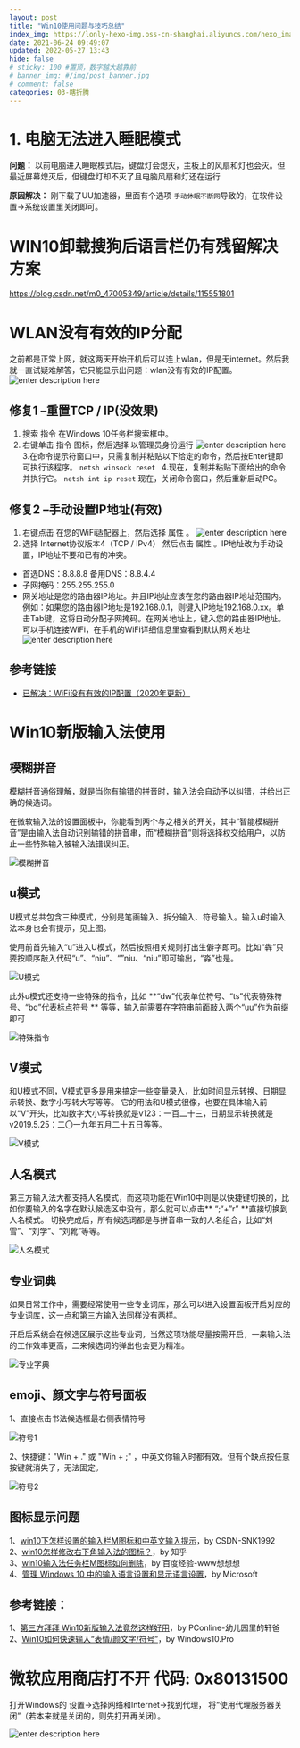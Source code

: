 ```yaml
---
layout: post
title: "Win10使用问题与技巧总结"
index_img: https://lonly-hexo-img.oss-cn-shanghai.aliyuncs.com/hexo_images/Win10新版输入法使用/featured.png
date: 2021-06-24 09:49:07
updated: 2022-05-27 13:43
hide: false
# sticky: 100 #置顶，数字越大越靠前
# banner_img: #/img/post_banner.jpg
# comment: false
categories: 03-瞎折腾
---
```


# 1. 电脑无法进入睡眠模式
**问题：**
以前电脑进入睡眠模式后，键盘灯会熄灭，主板上的风扇和灯也会灭。但最近屏幕熄灭后，但键盘灯却不灭了且电脑风扇和灯还在运行

**原因解决：**
刚下载了UU加速器，里面有个选项 `手动休眠不断网`导致的，在软件设置->系统设置里关闭即可。

<!--more-->

# WIN10卸载搜狗后语言栏仍有残留解决方案

https://blog.csdn.net/m0_47005349/article/details/115551801

# WLAN没有有效的IP分配

之前都是正常上网，就这两天开始开机后可以连上wlan，但是无internet。然后我就一直试疑难解答，它只能显示出问题：wlan没有有效的IP配置。
![enter description here](https://lonly-hexo-img.oss-cn-shanghai.aliyuncs.com/hexo_images/Win10使用问题与技巧总结/1653663306710.png)

## 修复1 –重置TCP / IP(没效果)
1. 搜索 指令 在Windows 10任务栏搜索框中。
2. 右键单击 指令 图标，然后选择 以管理员身份运行 
![enter description here](https://lonly-hexo-img.oss-cn-shanghai.aliyuncs.com/hexo_images/Win10使用问题与技巧总结/1653663404497.png)
3.在命令提示符窗口中，只需复制并粘贴以下给定的命令，然后按Enter键即可执行该程序。
`netsh winsock reset `
4.现在，复制并粘贴下面给出的命令并执行它。
`netsh int ip reset`
现在，关闭命令窗口，然后重新启动PC。
## 修复2 –手动设置IP地址(有效)
1. 右键点击 在您的WiFi适配器上，然后选择 属性 。
![enter description here](https://lonly-hexo-img.oss-cn-shanghai.aliyuncs.com/hexo_images/Win10使用问题与技巧总结/1653745635714.png)
2. 选择 Internet协议版本4（TCP / IPv4） 然后点击 属性 。IP地址改为手动设置，IP地址不要和已有的冲突。
- 首选DNS：8.8.8.8 备用DNS：8.8.4.4
- 子网掩码：255.255.255.0
- 网关地址是您的路由器IP地址。并且IP地址应该在您的路由器IP地址范围内。例如：如果您的路由器IP地址是192.168.0.1，则键入IP地址192.168.0.xx。单击Tab键，这将自动分配子网掩码。在网关地址上，键入您的路由器IP地址。
可以手机连接WiFi，在手机的WiFi详细信息里查看到默认网关地址
![enter description here](https://lonly-hexo-img.oss-cn-shanghai.aliyuncs.com/hexo_images/Win10使用问题与技巧总结/1653664287776.png)

## 参考链接
- [已解决：WiFi没有有效的IP配置（2020年更新）](https://zh.theihccforum.com/solved-wifi-doesn-t-have-valid-ip-configuration)

# Win10新版输入法使用

## 模糊拼音

模糊拼音通俗理解，就是当你有输错的拼音时，输入法会自动予以纠错，并给出正确的候选词。

在微软输入法的设置面板中，你能看到两个与之相关的开关，其中“智能模糊拼音”是由输入法自动识别输错的拼音串，而“模糊拼音”则将选择权交给用户，以防止一些特殊输入被输入法错误纠正。


![模糊拼音]( https://lonly-hexo-img.oss-cn-shanghai.aliyuncs.com/hexo_images/Win10新版输入法使用/模糊拼音.png)

## u模式


U模式总共包含三种模式，分别是笔画输入、拆分输入、符号输入。输入u时输入法本身也会有提示，见上图。

使用前首先输入“u”进入U模式，然后按照相关规则打出生僻字即可。比如“犇”只要按顺序敲入代码“u”、“niu”、“”niu、“niu”即可输出，“淼”也是。

![U模式]( https://lonly-hexo-img.oss-cn-shanghai.aliyuncs.com/hexo_images/Win10新版输入法使用/U模式.png)

此外u模式还支持一些特殊的指令，比如 **“dw”代表单位符号、“ts”代表特殊符号、“bd”代表标点符号 ** 等等，输入前需要在字符串前面敲入两个“uu”作为前缀即可

![特殊指令]( https://lonly-hexo-img.oss-cn-shanghai.aliyuncs.com/hexo_images/Win10新版输入法使用/特殊指令.png)

## V模式
和U模式不同，V模式更多是用来搞定一些变量录入，比如时间显示转换、日期显示转换、数字小写转大写等等。
它的用法和U模式很像，也要在具体输入前以“V”开头，比如数字大小写转换就是v123：一百二十三，日期显示转换就是v2019.5.25：二〇一九年五月二十五日等等。

![V模式]( https://lonly-hexo-img.oss-cn-shanghai.aliyuncs.com/hexo_images/Win10新版输入法使用/V模式.png)

## 人名模式

第三方输入法大都支持人名模式，而这项功能在Win10中则是以快捷键切换的，比如你要输入的名字在默认候选区中没有，那么就可以点击** “;“+”r”  **直接切换到人名模式。
切换完成后，所有候选词都是与拼音串一致的人名组合，比如“刘雪”、“刘学”、“刘靴”等等。

![人名模式]( https://lonly-hexo-img.oss-cn-shanghai.aliyuncs.com/hexo_images/Win10新版输入法使用/人名模式.png)

## 专业词典

如果日常工作中，需要经常使用一些专业词库，那么可以进入设置面板开启对应的专业词库，这一点和第三方输入法同样没有两样。

开启后系统会在候选区展示这些专业词，当然这项功能尽量按需开启，一来输入法的工作效率更高，二来候选词的弹出也会更为精准。

![专业字典]( https://lonly-hexo-img.oss-cn-shanghai.aliyuncs.com/hexo_images/Win10新版输入法使用/专业字典.png)

## emoji、颜文字与符号面板

1、直接点击书法候选框最右侧表情符号

![符号1]( https://lonly-hexo-img.oss-cn-shanghai.aliyuncs.com/hexo_images/Win10新版输入法使用/符号1.png)

2、快捷键："Win + ." 或 "Win + ;" ，中英文你输入时都有效。但有个缺点按任意按键就消失了，无法固定。

![符号2]( https://lonly-hexo-img.oss-cn-shanghai.aliyuncs.com/hexo_images/Win10新版输入法使用/符号2.png)

## 图标显示问题
1、[win10下怎样设置的输入栏M图标和中英文输入提示](https://blog.csdn.net/SNK1992/article/details/79482003)，by CSDN-SNK1992   
2、[win10怎样修改右下角输入法的图标？](https://www.zhihu.com/question/37393684)，by 知乎  
3、[win10输入法任务栏M图标如何删除](https://jingyan.baidu.com/article/e9fb46e1228ca47521f766e0.html)，by 百度经验-www想想想  
4、[管理 Windows 10 中的输入语言设置和显示语言设置](https://support.microsoft.com/zh-cn/help/4496404/windows-10-manage-the-input-and-display-language#display_language)，by Microsoft  

## 参考链接：
1、[第三方拜拜 Win10新版输入法竟然这样好用](https://www.pconline.com.cn/win10/1263/12635657.html#ad=8385)，by PConline-幼儿园里的轩爸
2、[Win10如何快速输入“表情/颜文字/符号”](https://www.windows10.pro/input-emoji-kaomoji-symbols/)，by Windows10.Pro


# 微软应用商店打不开 代码: 0x80131500

打开Windows的 
设置→选择网络和Internet→找到代理，
将“使用代理服务器关闭”（若本来就是关闭的，则先打开再关闭）。

![enter description here](https://lonly-hexo-img.oss-cn-shanghai.aliyuncs.com/hexo_images/Win10使用问题与技巧总结/1658498226592.png)

